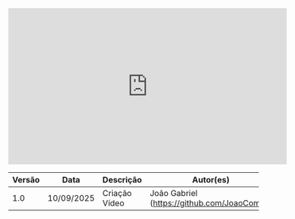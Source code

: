 
<div align="center">
  <iframe width="560" height="315" src="https://youtu.be/NfKBfgHj854" 
    title="Vídeo da apresentação" frameborder="0" 
    allow="accelerometer; autoplay; clipboard-write; encrypted-media; gyroscope; picture-in-picture" 
    allowfullscreen>
  </iframe>
</div>


| Versão | Data | Descrição | Autor(es) | Revisor(es) |
|--------|------|-----------|-----------|-------------|
| 1.0 | 10/09/2025 | Criação Vídeo  | João Gabriel (https://github.com/JoaoComTil) | João Gabriel (https://github.com/JoaoComTil) |
